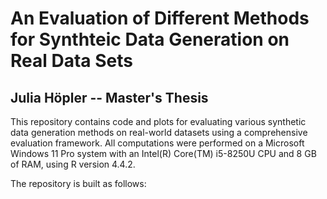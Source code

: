 # An Evaluation of Different Methods for Synthteic Data Generation on Real Data Sets

## Julia Höpler -- Master's Thesis

This repository contains code and plots for evaluating various synthetic data generation methods on real-world datasets using a comprehensive evaluation framework. All computations were performed on a Microsoft Windows 11 Pro system with an Intel(R) Core(TM) i5-8250U CPU and 8 GB of RAM, using R version 4.4.2.

The repository is built as follows:
